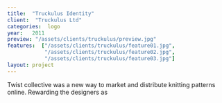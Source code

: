 ```yaml
---
title:  "Truckulus Identity"
client:  "Truckulus Ltd"
categories:  logo
year:   2011
preview: "/assets/clients/truckulus/preview.jpg"
features:  ["/assets/clients/truckulus/feature01.jpg",
            "/assets/clients/truckulus/feature02.jpg",
            "/assets/clients/truckulus/feature03.jpg"]
layout: project            
---
```


Twist collective was a new way to market and distribute knitting patterns online. Rewarding the designers as

